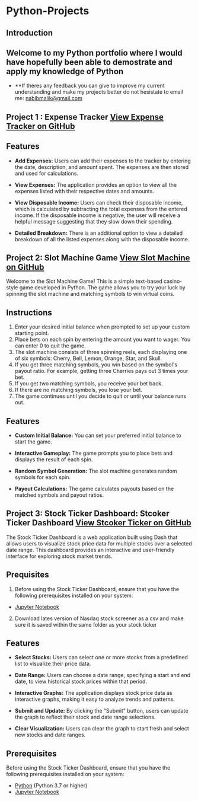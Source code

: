 # Python-Projects

## Introduction
## Welcome to my Python portfolio where I would have hopefully been able to demostrate and apply my knowledge of Python
- **If theres any feedback you can give to improve my current understanding and make my projects better do not hesistate to email me: nabibmalik@gmail.com

## Project 1 : Expense Tracker  [View Expense Tracker on GitHub](https://github.com/Bibs28/Python-Projects/blob/5cfefe79be4fcfe4e042996bb112b62e5621839d/expense_tracker.py)

## Features

- **Add Expenses:** Users can add their expenses to the tracker by entering the date, description, and amount spent. The expenses are then stored and used for calculations.

- **View Expenses:** The application provides an option to view all the expenses listed with their respective dates and amounts.

- **View Disposable Income:** Users can check their disposable income, which is calculated by subtracting the total expenses from the entered income. If the disposable income is negative, the user will receive a helpful message suggesting that they slow down their spending.

- **Detailed Breakdown:** There is an additional option to view a detailed breakdown of all the listed expenses along with the disposable income.



## Project 2:  Slot Machine Game  [View Slot Machine on GitHub](https://github.com/Bibs28/Python-Projects/blob/5cfefe79be4fcfe4e042996bb112b62e5621839d/Slot_machine)

Welcome to the Slot Machine Game! This is a simple text-based casino-style game developed in Python. The game allows you to try your luck by spinning the slot machine and matching symbols to win virtual coins.

## Instructions

1. Enter your desired initial balance when prompted to set up your custom starting point.
2. Place bets on each spin by entering the amount you want to wager. You can enter 0 to quit the game.
3. The slot machine consists of three spinning reels, each displaying one of six symbols: Cherry, Bell, Lemon, Orange, Star, and Skull.
4. If you get three matching symbols, you win based on the symbol's payout ratio. For example, getting three Cherries pays out 3 times your bet.
5. If you get two matching symbols, you receive your bet back.
6. If there are no matching symbols, you lose your bet.
7. The game continues until you decide to quit or until your balance runs out.

## Features

- **Custom Initial Balance:** You can set your preferred initial balance to start the game.
  
- **Interactive Gameplay:** The game prompts you to place bets and displays the result of each spin.
  
- **Random Symbol Generation:** The slot machine generates random symbols for each spin.
  
- **Payout Calculations:** The game calculates payouts based on the matched symbols and payout ratios.



## Project 3: Stock Ticker Dashboard: Stcoker Ticker Dashboard  [View Stcoker Ticker on GitHub](https://github.com/Bibs28/Python-Projects/blob/bdedf3747ec1cc7f76c6a4902c0efe520543c799/Stock%20Ticker%20dashboard.ipynb)

The Stock Ticker Dashboard is a web application built using Dash that allows users to visualize stock price data for multiple stocks over a selected date range. This dashboard provides an interactive and user-friendly interface for exploring stock market trends.

## Prequisites

1. Before using the Stock Ticker Dashboard, ensure that you have the following prerequisites installed on your system:
- [Jupyter Notebook](https://jupyter.org/install)
  
2. Download lates version of Nasdaq stock screener as a csv and make sure it is saved within the same folder as your stock ticker

## Features

- **Select Stocks:** Users can select one or more stocks from a predefined list to visualize their price data.

- **Date Range:** Users can choose a date range, specifying a start and end date, to view historical stock prices within that period.

- **Interactive Graphs:** The application displays stock price data as interactive graphs, making it easy to analyze trends and patterns.

- **Submit and Update:** By clicking the "Submit" button, users can update the graph to reflect their stock and date range selections.

- **Clear Visualization:** Users can clear the graph to start fresh and select new stocks and date ranges.

## Prerequisites

Before using the Stock Ticker Dashboard, ensure that you have the following prerequisites installed on your system:

- [Python](https://www.python.org/downloads/) (Python 3.7 or higher)
- [Jupyter Notebook](https://jupyter.org/install)
